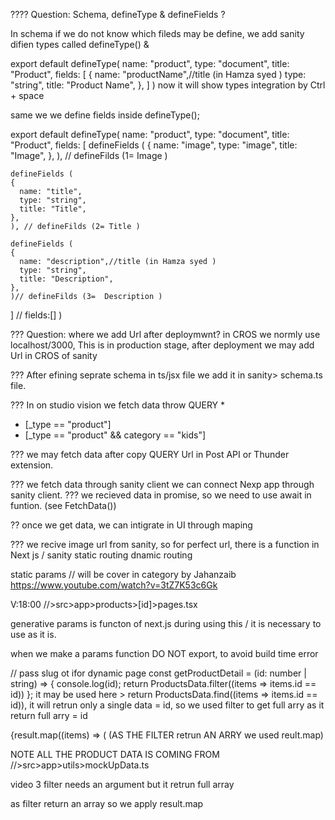 ???? 
Question: Schema, defineType & defineFields ?

In schema if  we do not know which fileds may be define,
we add sanity difien types called defineType() & 

export default defineType(
 name: "product",
  type: "document",
  title: "Product",
  fields: [
    {
      name: "productName",//title (in Hamza syed )
      type: "string",
      title: "Product Name",
    },
  ]
)
now it will show types integration by Ctrl + space


same we we define fields inside defineType();

export default defineType(
 name: "product",
  type: "document",
  title: "Product",
  fields: [
 defineFields (
    {
      name: "image",
      type: "image",
      title: "Image",
    },
    ), // defineFilds (1= Image )

    defineFields (
    {
      name: "title",
      type: "string",
      title: "Title",
    },
    ), // defineFilds (2= Title )

    defineFields (
    {
      name: "description",//title (in Hamza syed )
      type: "string",
      title: "Description",
    },
    )// defineFilds (3=  Description )

  ] // fields:[]
)


??? 
Question: where we add Url after deploymwnt?
in CROS we normly use localhost/3000, This is in production stage,
after deployment we may add Url in CROS of sanity

???
After efining seprate schema in ts/jsx file we add it in 
 sanity> schema.ts file.

 ??? In on studio vision we fetch data throw QUERY 
 * 
 * [_type == "product"]
 * [_type == "product" && category == "kids"]

 ??? we may fetch data after copy QUERY Url in Post API or Thunder extension. 

 ??? we fetch data through sanity client
    we can connect Nexp app through sanity client.
??? we recieved data in promise, so we need to use await in funtion. (see FetchData())

?? once we get data, we can intigrate in UI through maping


??? we recive image url from sanity, so for perfect url, there is a function in Next js / sanity 
static routing
dnamic routing

static params // will be cover in category by Jahanzaib
https://www.youtube.com/watch?v=3tZ7K53c6Gk 

V:18:00
//>src>app>products>[id]>pages.tsx

generative params is functon of next.js during using this / it is necessary to use as it is. 

when we make a params function DO NOT export, to avoid build time error

// pass slug ot ifor dynamic page
const getProductDetail = (id: number | string) => {
  console.log(id);
  return ProductsData.filter((items => items.id == id))
};
it may be used here > return ProductsData.find((items => items.id == id)), 
it will retrun only a single data = id,
so we used filter to get full arry as it return full arry = id

   {result.map((items) => (
(AS THE FILTER retrun AN ARRY we used reult.map)

NOTE ALL THE PRODUCT DATA IS COMING FROM 
//>src>app>utils>mockUpData.ts

video 3
filter needs an argument but it retrun full array

as filter return an array so we apply 
result.map 